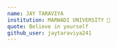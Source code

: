 ```yaml
---
name: JAY TARAVIYA 
institution: MARWADI UNIVERSITY 🚩 
quote: Believe in yourself
github_user: jaytaraviya241
---
```

